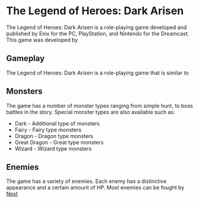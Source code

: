 # The Legend of Heroes: Dark Arisen

The Legend of Heroes: Dark Arisen is a role-playing game developed and published by Enix for the PC, PlayStation, and Nintendo                                     for the Dreamcast. This game was developed by                                                                                                                                                                                                                          

## Gameplay

The Legend of Heroes: Dark Arisen is a role-playing game that is similar to                                                          

## Monsters

The game has a number of monster types ranging from simple hunt, to boss battles in the story. Special monster types are also available such as:

*   Dark - Additional type of monsters
*   Fairy - Fairy type monsters
*   Dragon - Dragon type monsters
*   Great Dragon - Great type monsters
*   Wizard - Wizard type monsters

## Enemies

The game has a variety of enemies. Each enemy has a distinctive appearance and a certain amount of HP. Most enemies can be fought by
[Next](261.md)